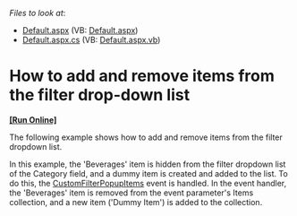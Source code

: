 <!-- default file list -->
*Files to look at*:

* [Default.aspx](./CS/ASPxPivotGrid_AddRemoveFilterItems/Default.aspx) (VB: [Default.aspx](./VB/ASPxPivotGrid_AddRemoveFilterItems/Default.aspx))
* [Default.aspx.cs](./CS/ASPxPivotGrid_AddRemoveFilterItems/Default.aspx.cs) (VB: [Default.aspx.vb](./VB/ASPxPivotGrid_AddRemoveFilterItems/Default.aspx.vb))
<!-- default file list end -->
# How to add and remove items from the filter drop-down list
<!-- run online -->
**[[Run Online]](https://codecentral.devexpress.com/e2742/)**
<!-- run online end -->


<p>The following example shows how to add and remove items from the filter dropdown list.</p>
<p>In this example, the 'Beverages' item is hidden from the filter dropdown list of the Category field, and a dummy item is created and added to the list. To do this, the <a href="https://documentation.devexpress.com/#AspNet/DevExpressWebASPxPivotGridASPxPivotGrid_CustomFilterPopupItemstopic">CustomFilterPopupItems</a> event is handled. In the event handler, the 'Beverages' item is removed from the event parameter's Items collection, and a new item ('Dummy Item') is added to the collection.</p>

<br/>


